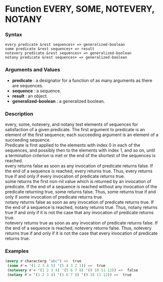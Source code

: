 <!-- Generated on 05/10/2020 by https://github.com/anto2oo/clhs-evolved -->

# Function EVERY, SOME, NOTEVERY, NOTANY

### Syntax
`every predicate &rest sequences+ => generalized-boolean`  
`some predicate &rest sequences+ => result`  
`notevery predicate &rest sequences+ => generalized-boolean`  
`notany predicate &rest sequences+ => generalized-boolean`  


### Arguments and Values
- **predicate** : a designator for a function of as many arguments as there are sequences.   
- **sequence** : a sequence.   
- **result** : an object.   
- **generalized-boolean** : a generalized boolean.   


### Description
every, some, notevery, and notany test elements of sequences for satisfaction of a given predicate. The first argument to predicate is an element of the first sequence; each succeeding argument is an element of a succeeding sequence.  
Predicate is first applied to the elements with index 0 in each of the sequences, and possibly then to the elements with index 1, and so on, until a termination criterion is met or the end of the shortest of the sequences is reached.  
every returns false as soon as any invocation of predicate returns false. If the end of a sequence is reached, every returns true. Thus, every returns true if and only if every invocation of predicate returns true.  
some returns the first non-nil value which is returned by an invocation of predicate. If the end of a sequence is reached without any invocation of the predicate returning true, some returns false. Thus, some returns true if and only if some invocation of predicate returns true.  
notany returns false as soon as any invocation of predicate returns true. If the end of a sequence is reached, notany returns true. Thus, notany returns true if and only if it is not the case that any invocation of predicate returns true.  
notevery returns true as soon as any invocation of predicate returns false. If the end of a sequence is reached, notevery returns false. Thus, notevery returns true if and only if it is not the case that every invocation of predicate returns true.



### Examples
```lisp 
(every #'characterp "abc") =>  true
 (some #'= '(1 2 3 4 5) '(5 4 3 2 1)) =>  true
 (notevery #'< '(1 2 3 4) '(5 6 7 8) '(9 10 11 12)) =>  false
 (notany #'> '(1 2 3 4) '(5 6 7 8) '(9 10 11 12)) =>  true
```
